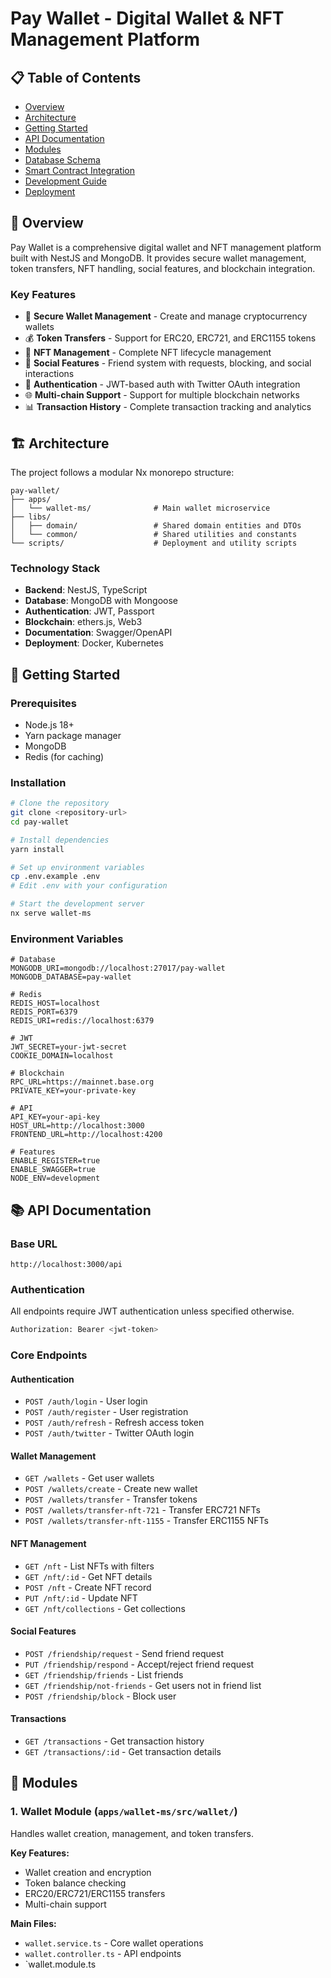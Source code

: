 # Pay Wallet - Digital Wallet & NFT Management Platform

## 📋 Table of Contents

- [Overview](#overview)
- [Architecture](#architecture)
- [Getting Started](#getting-started)
- [API Documentation](#api-documentation)
- [Modules](#modules)
- [Database Schema](#database-schema)
- [Smart Contract Integration](#smart-contract-integration)
- [Development Guide](#development-guide)
- [Deployment](#deployment)

## 🌟 Overview

Pay Wallet is a comprehensive digital wallet and NFT management platform built with NestJS and MongoDB. It provides secure wallet management, token transfers, NFT handling, social features, and blockchain integration.

### Key Features

- 🔐 **Secure Wallet Management** - Create and manage cryptocurrency wallets
- 💰 **Token Transfers** - Support for ERC20, ERC721, and ERC1155 tokens
- 🎨 **NFT Management** - Complete NFT lifecycle management
- 👥 **Social Features** - Friend system with requests, blocking, and social interactions
- 🔑 **Authentication** - JWT-based auth with Twitter OAuth integration
- 🌐 **Multi-chain Support** - Support for multiple blockchain networks
- 📊 **Transaction History** - Complete transaction tracking and analytics

## 🏗️ Architecture

The project follows a modular Nx monorepo structure:

```
pay-wallet/
├── apps/
│   └── wallet-ms/              # Main wallet microservice
├── libs/
│   ├── domain/                 # Shared domain entities and DTOs
│   └── common/                 # Shared utilities and constants
└── scripts/                    # Deployment and utility scripts
```

### Technology Stack

- **Backend**: NestJS, TypeScript
- **Database**: MongoDB with Mongoose
- **Authentication**: JWT, Passport
- **Blockchain**: ethers.js, Web3
- **Documentation**: Swagger/OpenAPI
- **Deployment**: Docker, Kubernetes

## 🚀 Getting Started

### Prerequisites

- Node.js 18+
- Yarn package manager
- MongoDB
- Redis (for caching)

### Installation

```bash
# Clone the repository
git clone <repository-url>
cd pay-wallet

# Install dependencies
yarn install

# Set up environment variables
cp .env.example .env
# Edit .env with your configuration

# Start the development server
nx serve wallet-ms
```

### Environment Variables

```env
# Database
MONGODB_URI=mongodb://localhost:27017/pay-wallet
MONGODB_DATABASE=pay-wallet

# Redis
REDIS_HOST=localhost
REDIS_PORT=6379
REDIS_URI=redis://localhost:6379

# JWT
JWT_SECRET=your-jwt-secret
COOKIE_DOMAIN=localhost

# Blockchain
RPC_URL=https://mainnet.base.org
PRIVATE_KEY=your-private-key

# API
API_KEY=your-api-key
HOST_URL=http://localhost:3000
FRONTEND_URL=http://localhost:4200

# Features
ENABLE_REGISTER=true
ENABLE_SWAGGER=true
NODE_ENV=development
```

## 📚 API Documentation

### Base URL
```
http://localhost:3000/api
```

### Authentication
All endpoints require JWT authentication unless specified otherwise.

```bash
Authorization: Bearer <jwt-token>
```

### Core Endpoints

#### Authentication
- `POST /auth/login` - User login
- `POST /auth/register` - User registration
- `POST /auth/refresh` - Refresh access token
- `POST /auth/twitter` - Twitter OAuth login

#### Wallet Management
- `GET /wallets` - Get user wallets
- `POST /wallets/create` - Create new wallet
- `POST /wallets/transfer` - Transfer tokens
- `POST /wallets/transfer-nft-721` - Transfer ERC721 NFTs
- `POST /wallets/transfer-nft-1155` - Transfer ERC1155 NFTs

#### NFT Management
- `GET /nft` - List NFTs with filters
- `GET /nft/:id` - Get NFT details
- `POST /nft` - Create NFT record
- `PUT /nft/:id` - Update NFT
- `GET /nft/collections` - Get collections

#### Social Features
- `POST /friendship/request` - Send friend request
- `PUT /friendship/respond` - Accept/reject friend request
- `GET /friendship/friends` - List friends
- `GET /friendship/not-friends` - Get users not in friend list
- `POST /friendship/block` - Block user

#### Transactions
- `GET /transactions` - Get transaction history
- `GET /transactions/:id` - Get transaction details

## 🔧 Modules

### 1. Wallet Module (`apps/wallet-ms/src/wallet/`)

Handles wallet creation, management, and token transfers.

**Key Features:**
- Wallet creation and encryption
- Token balance checking
- ERC20/ERC721/ERC1155 transfers
- Multi-chain support

**Main Files:**
- `wallet.service.ts` - Core wallet operations
- `wallet.controller.ts` - API endpoints
- `wallet.module.ts